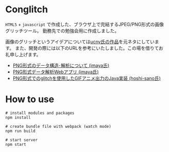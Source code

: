 # Conglitch

`HTML5` + `javascript` で作成した、ブラウザ上で完結するJPEG/PNG形式の画像グリッチツール。
勤務先での勉強会用に作成しました。

画像のグリッチというアイデアについては[ucnv氏の作品](https://ucnv.github.io/pnglitch/)を元ネタにしています。
また、開発の際には以下のURLを参考にいたしました。この場を借りてお礼申し上げます。

* [PNG形式のデータ構造･解析について (imaya氏)](http://imaya.blog.jp/archives/6136997.html)
* [PNG形式データ解析Webアプリ (imaya氏)](http://imaya.github.io/png.identify/)
* [PNG形式でのglitchを使用したGIFアニメ出力のJava実装 (hoshi-sano氏)](https://gist.github.com/hoshi-sano/6296296)

# How to use

```
# install modules and packages
npm install

# create bundle file with webpack (watch mode)
npm run build

# start server
npm start
```